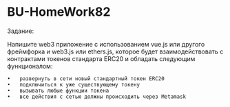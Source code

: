 # BU-HomeWork82

Задание:

Напишите web3 приложение с использованием vue.js или другого фреймфорка и web3.js или ethers.js, которое будет взаимодействовать с контрактами токенов стандарта ERC20 и обладать следующим функционалом:

	•	развернуть в сети новый стандартный токен ERC20
	•	подключиться к уже существующему токену
	•	вызывать любые функции токена
	•	все действия с сетью должны происходить через Metamask